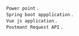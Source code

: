 `Power point` .</br>
`Spring boot appplication` .</br>
`Vue js application` .</br>
`Postmant Request API` .</br>